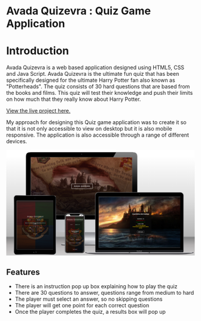 # Avada Quizevra : Quiz Game Application

# Introduction

Avada Quizevra is a web based application designed using HTML5, CSS and Java Script. Avada Quizevra is the ultimate fun quiz that has been specifically designed for the ultimate Harry Potter fan also known as "Potterheads". The quiz consists of 30 hard questions that are based from the books and films. This quiz will test their knowledge and push their limits on how much that they really know about Harry Potter.

[View the live project here.](https://avada-quizevra.netlify.app/)

My approach for designing this Quiz game application was to create it so that it is not only accessible to view on desktop but it is also mobile responsive. The application is also accessible through a range of different devices.

![quiz image mock up.](assets/images/Avada-Quizevra-mockup.png)

## Features

- There is an instruction pop up box explaining how to play the quiz
- There are 30 questions to answer, questions range from medium to hard
- The player must select an answer, so no skipping questions
- The player will get one point for each correct question
- Once the player completes the quiz, a results box will pop up
